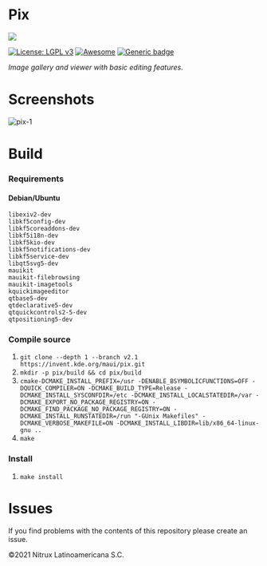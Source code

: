 # Pix
![](https://mauikit.org/wp-content/uploads/2018/12/maui_project_logo.png)

[![License: LGPL v3](https://img.shields.io/badge/License-LGPL%20v3-blue.svg)](https://www.gnu.org/licenses/lgpl-3.0) [![Awesome](https://awesome.re/badge.svg)](https://awesome.re) [![Generic badge](https://img.shields.io/badge/OS-Linux-blue.svg)](https://shields.io/)

_Image gallery and viewer with basic editing features._

# Screenshots

![pix-1](https://user-images.githubusercontent.com/3053525/141740227-583dceb1-f1ea-40a4-885b-d3972e2b27e3.png)

# Build

### Requirements

#### Debian/Ubuntu

```
libexiv2-dev
libkf5config-dev
libkf5coreaddons-dev
libkf5i18n-dev
libkf5kio-dev
libkf5notifications-dev
libkf5service-dev
libqt5svg5-dev
mauikit
mauikit-filebrowsing
mauikit-imagetools
kquickimageeditor
qtbase5-dev
qtdeclarative5-dev
qtquickcontrols2-5-dev
qtpositioning5-dev
```

### Compile source
 1. `git clone --depth 1 --branch v2.1 https://invent.kde.org/maui/pix.git` 
 2. `mkdir -p pix/build && cd pix/build`
 4. `cmake-DCMAKE_INSTALL_PREFIX=/usr -DENABLE_BSYMBOLICFUNCTIONS=OFF -DQUICK_COMPILER=ON -DCMAKE_BUILD_TYPE=Release -DCMAKE_INSTALL_SYSCONFDIR=/etc -DCMAKE_INSTALL_LOCALSTATEDIR=/var -DCMAKE_EXPORT_NO_PACKAGE_REGISTRY=ON -DCMAKE_FIND_PACKAGE_NO_PACKAGE_REGISTRY=ON -DCMAKE_INSTALL_RUNSTATEDIR=/run "-GUnix Makefiles" -DCMAKE_VERBOSE_MAKEFILE=ON -DCMAKE_INSTALL_LIBDIR=lib/x86_64-linux-gnu ..`
 5. `make`

 ### Install
 1. `make install`

# Issues
If you find problems with the contents of this repository please create an issue.

©2021 Nitrux Latinoamericana S.C.
